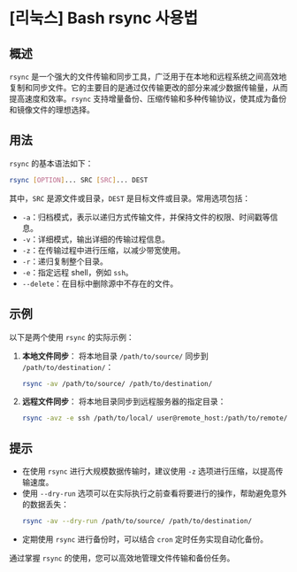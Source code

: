 # [리눅스] Bash rsync 사용법

## 概述
`rsync` 是一个强大的文件传输和同步工具，广泛用于在本地和远程系统之间高效地复制和同步文件。它的主要目的是通过仅传输更改的部分来减少数据传输量，从而提高速度和效率。`rsync` 支持增量备份、压缩传输和多种传输协议，使其成为备份和镜像文件的理想选择。

## 用法
`rsync` 的基本语法如下：
```bash
rsync [OPTION]... SRC [SRC]... DEST
```
其中，`SRC` 是源文件或目录，`DEST` 是目标文件或目录。常用选项包括：

- `-a`：归档模式，表示以递归方式传输文件，并保持文件的权限、时间戳等信息。
- `-v`：详细模式，输出详细的传输过程信息。
- `-z`：在传输过程中进行压缩，以减少带宽使用。
- `-r`：递归复制整个目录。
- `-e`：指定远程 shell，例如 `ssh`。
- `--delete`：在目标中删除源中不存在的文件。

## 示例
以下是两个使用 `rsync` 的实际示例：

1. **本地文件同步**：
   将本地目录 `/path/to/source/` 同步到 `/path/to/destination/`：
   ```bash
   rsync -av /path/to/source/ /path/to/destination/
   ```

2. **远程文件同步**：
   将本地目录同步到远程服务器的指定目录：
   ```bash
   rsync -avz -e ssh /path/to/local/ user@remote_host:/path/to/remote/
   ```

## 提示
- 在使用 `rsync` 进行大规模数据传输时，建议使用 `-z` 选项进行压缩，以提高传输速度。
- 使用 `--dry-run` 选项可以在实际执行之前查看将要进行的操作，帮助避免意外的数据丢失：
  ```bash
  rsync -av --dry-run /path/to/source/ /path/to/destination/
  ```
- 定期使用 `rsync` 进行备份时，可以结合 `cron` 定时任务实现自动化备份。

通过掌握 `rsync` 的使用，您可以高效地管理文件传输和备份任务。